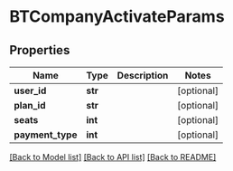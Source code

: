 # BTCompanyActivateParams

## Properties
Name | Type | Description | Notes
------------ | ------------- | ------------- | -------------
**user_id** | **str** |  | [optional] 
**plan_id** | **str** |  | [optional] 
**seats** | **int** |  | [optional] 
**payment_type** | **int** |  | [optional] 

[[Back to Model list]](../README.md#documentation-for-models) [[Back to API list]](../README.md#documentation-for-api-endpoints) [[Back to README]](../README.md)


